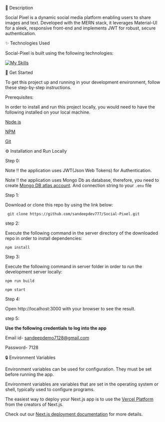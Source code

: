 

📝 Description


Social Pixel is a dynamic social media platform enabling users to share images and text. Developed with the MERN stack, it leverages Material-UI for a sleek, responsive front-end and implements JWT for robust, secure authentication.

✨ Technologies Used

Social-Pixel is built using the following technologies:

[![My Skills](https://skillicons.dev/icons?i=react,express,nodejs,mongodb,materialui)](https://skillicons.dev)

🧰 Get Started

To get this project up and running in your development environment, follow these step-by-step instructions.

Prerequisites:

In order to install and run this project locally, you would need to have the following installed on your local machine.

[Node.js](https://nodejs.org/en/) 

[NPM](https://docs.npmjs.com/getting-started) 

[Git](https://git-scm.com/downloads)

⚙️ Installation and Run Locally

Step 0:

Note ‼️ the application uses JWT(Json Web Tokens) for Authentication.

Note ‼️ the application uses Mongo Db as database, therefore, you need to create [Mongo DB atlas account](https://www.mongodb.com/cloud/atlas/register). And connection string to your ```.env``` file

Step 1:

Download or clone this repo by using the link below:

``` git clone https://github.com/sandeepdev777/Social-Pixel.git```

step 2:

Execute the following command in the server directory of the downloaded repo in order to install dependencies:

```npm install```

Step 3:

Execute the following command in server folder in order to run the development server locally:

```npm run build```

```npm start```

Step 4:

Open http://localhost:3000 with your browser to see the result.

step 5:

**Use the following credentials to log into the app**

Email id- sandeepdemo7128@gmail.com

Password- 7128

🔒 Environment Variables

Environment variables can be used for configuration. They must be set before running the app.

Environment variables are variables that are set in the operating system or shell, typically used to configure programs.

The easiest way to deploy your Next.js app is to use the [Vercel Platform](https://vercel.com/new?utm_medium=default-template&filter=next.js&utm_source=create-next-app&utm_campaign=create-next-app-readme) from the creators of Next.js.

Check out our [Next.js deployment documentation](https://nextjs.org/docs/deployment) for more details.
